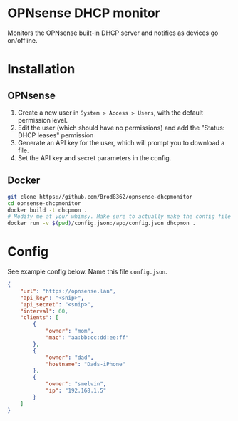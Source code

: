 # OPNsense DHCP monitor

Monitors the OPNsense built-in DHCP server and notifies as devices go on/offline.

# Installation

## OPNsense

1. Create a new user in `System > Access > Users`, with the default permission level.
2. Edit the user (which should have no permissions) and add the "Status: DHCP leases" permission
3. Generate an API key for the user, which will prompt you to download a file.
4. Set the API key and secret parameters in the config.

## Docker

```sh
git clone https://github.com/Brod8362/opnsense-dhcpmonitor
cd opnsense-dhcpmonitor
docker build -t dhcpmon .
# Modify me at your whimsy. Make sure to actually make the config file
docker run -v $(pwd)/config.json:/app/config.json dhcpmon .
```

# Config

See example config below. Name this file `config.json`.

```json
{
    "url": "https://opnsense.lan",
    "api_key": "<snip>",
    "api_secret": "<snip>",
    "interval": 60,
    "clients": [
        {
            "owner": "mom",
            "mac": "aa:bb:cc:dd:ee:ff"
        },
        {
            "owner": "dad",
            "hostname": "Dads-iPhone"
        },
        {
            "owner": "smelvin",
            "ip": "192.168.1.5"
        }
    ]
}
```
